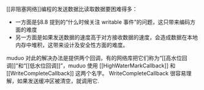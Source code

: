 [[非阻塞网络]]编程的发送数据比读取数据要困难得多：
+ 一方面是§8.8 提到的“什么时候关注 writable 事件”的问题，这只带来编码方面的难度
+ 另一方面是如果发送数据的速度高于对方接收数据的速度，会造成数据在本地内存中堆积，这带来设计及安全性方面的难度。

muduo 对此的解决办法是提供两个回调，有的网络库把它们称为“[[高水位回调]]”和“[[低水位回调]]”，muduo 使用 [[HighWaterMarkCallback]] 和 [[WriteCompleteCallback]] 这两个名字。
WriteCompleteCallback 很容易理解，如果发送缓冲区被清空，就调用它.

